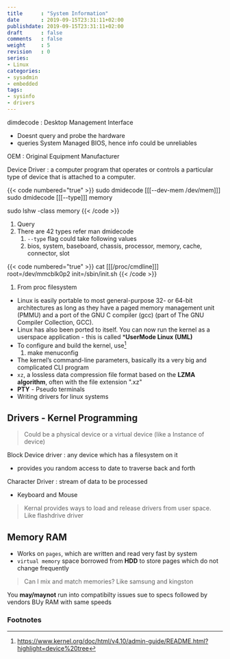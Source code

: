 ```yaml
---
title      : "System Information"
date       : 2019-09-15T23:31:11+02:00
publishdate: 2019-09-15T23:31:11+02:00
draft      : false
comments   : false
weight     : 5
revision   : 0
series:
- Linux
categories:
- sysadmin
- embedded
tags:
- sysinfo
- drivers
---
```


dimdecode
: Desktop Management Interface
* Doesnt query and probe the hardware
* queries System Managed BIOS, hence info could be unreliables

OEM
: Original Equipment Manufacturer

Device Driver
: a computer program that operates or controls a particular type of device that is attached to a computer.
<!-- more -->

{{< code numbered="true" >}}
sudo dmidecode [[[--dev-mem /dev/mem]]]
sudo dmidecode [[[--type]]] memory

sudo lshw -class memory
{{< /code >}}

1. Query 
2. There are 42 types refer man dmidecode
   1. `--type` flag could take following values
   2. bios, system, baseboard, chassis, processor, memory, cache, connector, slot

{{< code numbered="true" >}}
cat [[[/proc/cmdline]]]
root=/dev/mmcblk0p2 init=/sbin/init.sh
{{< /code >}}

1. From proc filesystem

* Linux is easily portable to most general-purpose 32- or 64-bit architectures as long as they have a paged memory management unit (PMMU) and a port of the GNU C compiler (gcc) (part of The GNU Compiler Collection, GCC).
* Linux has also been ported to itself. You can now run the kernel as a userspace application - this is called ***UserMode Linux (UML)**
* To configure and build the kernel, use[^3]
   1. make menuconfig
* The kernel’s command-line parameters, basically its a very big and complicated CLI program
* `xz`, a lossless data compression file format based on the **LZMA algorithm**, often with the file extension ".xz"
* **PTY** - Pseudo terminals
* Writing drivers for linux systems

## Drivers - Kernel Programming

> Could be a physical device or a virtual device (like a Instance of device)

Block Device driver
: any device which has a filesystem on it
* provides you random access to date to traverse back and forth

Character Driver
: stream of data to be processed
* Keyboard and Mouse

> Kernal provides ways to load and release drivers from user space. Like flashdrive driver



## Memory RAM

* Works on `pages`, which are written and read very fast by system
* `virtual memory` space borrowed from **HDD** to store pages which do not change frequently


> Can I mix and match memories? Like samsung and kingston

You **may/maynot** run into compatibilty issues sue to specs followed by vendors
BUy RAM with same speeds

### Footnotes

[^1]: [Kernel | microkernel | linux](https://github.com/nu11secur1ty/Kernel-and-Types-of-kernels)
[^2]: [OS Comparision](https://en.wikipedia.org/wiki/Comparison_of_operating_system_kernels)
[^3]: https://www.kernel.org/doc/html/v4.10/admin-guide/README.html?highlight=device%20tree
